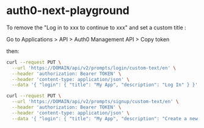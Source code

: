# auth0-next-playground


To remove the "Log in to xxx to continue to xxx" and set a custom title :

Go to Applications > API > Auth0 Management API > Copy token

then:

```bash
curl --request PUT \
  --url 'https://DOMAIN/api/v2/prompts/login/custom-text/en' \
  --header 'authorization: Bearer TOKEN' \
  --header 'content-type: application/json' \
  --data '{ "login": { "title": "My App", "description": "Log In" } }'
```

```bash
curl --request PUT \
  --url 'https://DOMAIN/api/v2/prompts/signup/custom-text/en' \
  --header 'authorization: Bearer TOKEN' \
  --header 'content-type: application/json' \
  --data '{ "login": { "title": "My App", "description": "Create a new account" } }'
```
